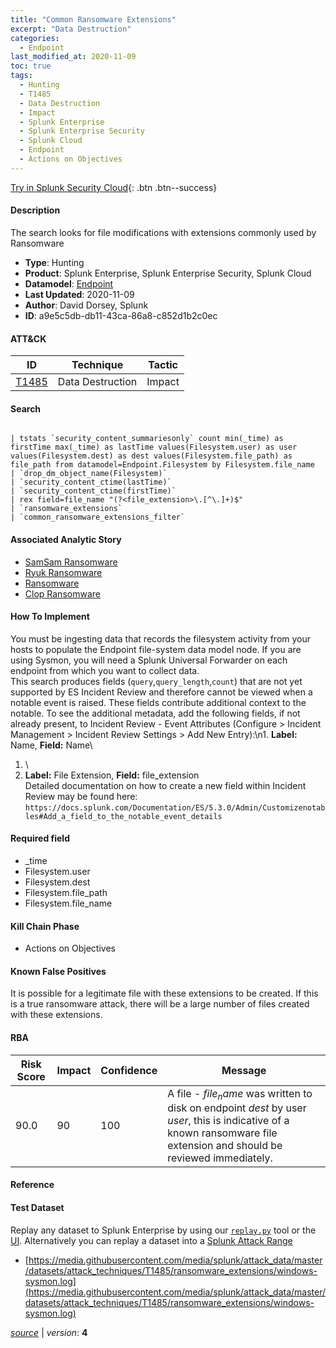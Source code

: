 ```yaml
---
title: "Common Ransomware Extensions"
excerpt: "Data Destruction"
categories:
  - Endpoint
last_modified_at: 2020-11-09
toc: true
tags:
  - Hunting
  - T1485
  - Data Destruction
  - Impact
  - Splunk Enterprise
  - Splunk Enterprise Security
  - Splunk Cloud
  - Endpoint
  - Actions on Objectives
---
```




[Try in Splunk Security Cloud](https://www.splunk.com/en_us/cyber-security.html){: .btn .btn--success}

#### Description

The search looks for file modifications with extensions commonly used by Ransomware

- **Type**: Hunting
- **Product**: Splunk Enterprise, Splunk Enterprise Security, Splunk Cloud
- **Datamodel**: [Endpoint](https://docs.splunk.com/Documentation/CIM/latest/User/Endpoint)
- **Last Updated**: 2020-11-09
- **Author**: David Dorsey, Splunk
- **ID**: a9e5c5db-db11-43ca-86a8-c852d1b2c0ec


#### ATT&CK

| ID          | Technique   | Tactic       |
| ----------- | ----------- |--------------|
| [T1485](https://attack.mitre.org/techniques/T1485/) | Data Destruction | Impact |



#### Search

```

| tstats `security_content_summariesonly` count min(_time) as firstTime max(_time) as lastTime values(Filesystem.user) as user values(Filesystem.dest) as dest values(Filesystem.file_path) as file_path from datamodel=Endpoint.Filesystem by Filesystem.file_name 
| `drop_dm_object_name(Filesystem)` 
| `security_content_ctime(lastTime)` 
| `security_content_ctime(firstTime)`
| rex field=file_name "(?<file_extension>\.[^\.]+)$" 
| `ransomware_extensions` 
| `common_ransomware_extensions_filter`
```

#### Associated Analytic Story
* [SamSam Ransomware](/stories/samsam_ransomware)
* [Ryuk Ransomware](/stories/ryuk_ransomware)
* [Ransomware](/stories/ransomware)
* [Clop Ransomware](/stories/clop_ransomware)


#### How To Implement
You must be ingesting data that records the filesystem activity from your hosts to populate the Endpoint file-system data model node. If you are using Sysmon, you will need a Splunk Universal Forwarder on each endpoint from which you want to collect data.\
This search produces fields (`query`,`query_length`,`count`) that are not yet supported by ES Incident Review and therefore cannot be viewed when a notable event is raised. These fields contribute additional context to the notable. To see the additional metadata, add the following fields, if not already present, to Incident Review - Event Attributes (Configure &gt; Incident Management &gt; Incident Review Settings &gt; Add New Entry):\\n1. **Label:** Name, **Field:** Name\
1. \
1. **Label:** File Extension, **Field:** file_extension\
Detailed documentation on how to create a new field within Incident Review may be found here: `https://docs.splunk.com/Documentation/ES/5.3.0/Admin/Customizenotables#Add_a_field_to_the_notable_event_details`

#### Required field
* _time
* Filesystem.user
* Filesystem.dest
* Filesystem.file_path
* Filesystem.file_name


#### Kill Chain Phase
* Actions on Objectives


#### Known False Positives
It is possible for a legitimate file with these extensions to be created. If this is a true ransomware attack, there will be a large number of files created with these extensions.



#### RBA

| Risk Score  | Impact      | Confidence   | Message      |
| ----------- | ----------- |--------------|--------------|
| 90.0 | 90 | 100 | A file - $file_name$ was written to disk on endpoint $dest$ by user $user$, this is indicative of a known ransomware file extension and should be reviewed immediately. |



#### Reference


#### Test Dataset
Replay any dataset to Splunk Enterprise by using our [`replay.py`](https://github.com/splunk/attack_data#using-replaypy) tool or the [UI](https://github.com/splunk/attack_data#using-ui).
Alternatively you can replay a dataset into a [Splunk Attack Range](https://github.com/splunk/attack_range#replay-dumps-into-attack-range-splunk-server)

* [https://media.githubusercontent.com/media/splunk/attack_data/master/datasets/attack_techniques/T1485/ransomware_extensions/windows-sysmon.log](https://media.githubusercontent.com/media/splunk/attack_data/master/datasets/attack_techniques/T1485/ransomware_extensions/windows-sysmon.log)



[*source*](https://github.com/splunk/security_content/tree/develop/detections/endpoint/common_ransomware_extensions.yml) \| *version*: **4**
